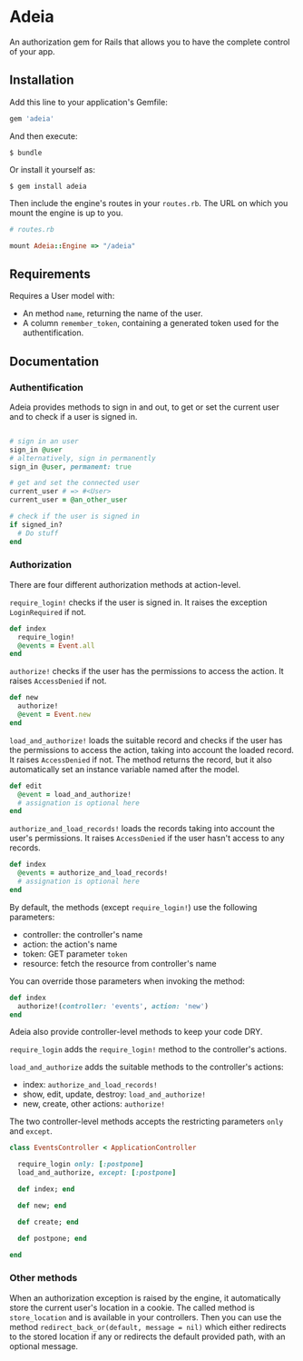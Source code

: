 # Adeia

An authorization gem for Rails that allows you to have the complete control of your app.

## Installation

Add this line to your application's Gemfile:

```ruby
gem 'adeia'
```

And then execute:

    $ bundle

Or install it yourself as:

    $ gem install adeia

Then include the engine's routes in your `routes.rb`. The URL on which you mount the engine is up to you.

```ruby
# routes.rb

mount Adeia::Engine => "/adeia"
```

## Requirements

Requires a User model with:

* An method `name`, returning the name of the user.
* A column `remember_token`, containing a generated token used for the authentification.

## Documentation

### Authentification

Adeia provides methods to sign in and out, to get or set the current user and to check if a user is signed in.

```ruby

# sign in an user
sign_in @user
# alternatively, sign in permanently
sign_in @user, permanent: true

# get and set the connected user
current_user # => #<User>
current_user = @an_other_user

# check if the user is signed in
if signed_in?
  # Do stuff
end

```

### Authorization

There are four different authorization methods at action-level.

`require_login!` checks if the user is signed in. It raises the exception `LoginRequired` if not.

```ruby
def index
  require_login!
  @events = Event.all
end
```

`authorize!` checks if the user has the permissions to access the action. It raises `AccessDenied` if not.

```ruby
def new
  authorize!
  @event = Event.new
end
```

`load_and_authorize!` loads the suitable record and checks if the user has the permissions to access the action, taking into account the loaded record. It raises `AccessDenied` if not.
The method returns the record, but it also automatically set an instance variable named after the model.

```ruby
def edit
  @event = load_and_authorize!
  # assignation is optional here
end
```

`authorize_and_load_records!` loads the records taking into account the user's permissions. It raises `AccessDenied` if the user hasn't access to any records.

```ruby
def index
  @events = authorize_and_load_records!
  # assignation is optional here
end
```

By default, the methods (except `require_login!`) use the following parameters:

* controller: the controller's name
* action: the action's name
* token: GET parameter `token`
* resource: fetch the resource from controller's name

You can override those parameters when invoking the method:

```ruby
def index
  authorize!(controller: 'events', action: 'new')
end
```
Adeia also provide controller-level methods to keep your code DRY.

`require_login` adds the `require_login!` method to the controller's actions.

`load_and_authorize` adds the suitable methods to the controller's actions:

* index: `authorize_and_load_records!`
* show, edit, update, destroy: `load_and_authorize!`
* new, create, other actions: `authorize!`

The two controller-level methods accepts the restricting parameters `only` and `except`.

```ruby
class EventsController < ApplicationController

  require_login only: [:postpone]
  load_and_authorize, except: [:postpone]

  def index; end

  def new; end

  def create; end

  def postpone; end

end
```

### Other methods

When an authorization exception is raised by the engine, it automatically store the current user's location in a cookie. The called method is `store_location` and is available in your controllers. Then you can use the method `redirect_back_or(default, message = nil)` which either redirects to the stored location if any or redirects the default provided path, with an optional message.
